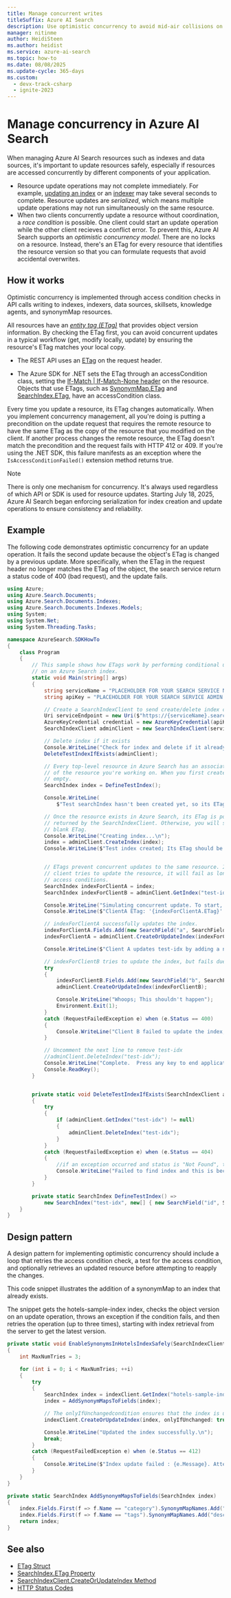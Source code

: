 ```yaml
---
title: Manage concurrent writes
titleSuffix: Azure AI Search
description: Use optimistic concurrency to avoid mid-air collisions on updates or deletes to Azure AI Search indexes, indexers, data sources.
manager: nitinme
author: HeidiSteen
ms.author: heidist
ms.service: azure-ai-search
ms.topic: how-to
ms.date: 08/08/2025
ms.update-cycle: 365-days
ms.custom:
  - devx-track-csharp
  - ignite-2023
---
```


# Manage concurrency in Azure AI Search

When managing Azure AI Search resources such as indexes and data sources, it's important to update resources safely, especially if resources are accessed concurrently by different components of your application.

* Resource update operations may not complete immediately. For example, [updating an index](search-howto-reindex.md#update-an-index-schema) or an [indexer](search-how-to-create-indexers.md) may take several seconds to complete. Resource updates are *serialized*, which means multiple update operations may not run simultaneously on the same resource.
* When two clients concurrently update a resource without coordination, a *race condition* is possible. One client could start an update operation while the other client recieves a conflict error. To prevent this, Azure AI Search supports an *optimistic concurrency model*. There are no locks on a resource. Instead, there's an ETag for every resource that identifies the resource version so that you can formulate requests that avoid accidental overwrites.



## How it works

Optimistic concurrency is implemented through access condition checks in API calls writing to indexes, indexers, data sources, skillsets, knowledge agents, and synonymMap resources.

All resources have an [*entity tag (ETag)*](https://en.wikipedia.org/wiki/HTTP_ETag) that provides object version information. By checking the ETag first, you can avoid concurrent updates in a typical workflow (get, modify locally, update) by ensuring the resource's ETag matches your local copy.

+ The REST API uses an [ETag](/rest/api/searchservice/common-http-request-and-response-headers-used-in-azure-search) on the request header.

+ The Azure SDK for .NET sets the ETag through an accessCondition class, setting the [If-Match | If-Match-None header](/rest/api/searchservice/common-http-request-and-response-headers-used-in-azure-search) on the resource. Objects that use ETags, such as [SynonymMap.ETag](/dotnet/api/azure.search.documents.indexes.models.synonymmap.etag) and [SearchIndex.ETag](/dotnet/api/azure.search.documents.indexes.models.searchindex.etag), have an accessCondition class.

Every time you update a resource, its ETag changes automatically. When you implement concurrency management, all you're doing is putting a precondition on the update request that requires the remote resource to have the same ETag as the copy of the resource that you modified on the client. If another process changes the remote resource, the ETag doesn't match the precondition and the request fails with HTTP 412 or 409. If you're using the .NET SDK, this failure manifests as an exception where the `IsAccessConditionFailed()` extension method returns true.

> [!Note]
> There is only one mechanism for concurrency. It's always used regardless of which API or SDK is used for resource updates.
> Starting July 18, 2025, Azure AI Search began enforcing serialization for index creation and update operations to ensure consistency and reliability.

## Example

The following code demonstrates optimistic concurrency for an update operation. It fails the second update because the object's ETag is changed by a previous update. More specifically, when the ETag in the request header no longer matches the ETag of the object, the search service return a status code of 400 (bad request), and the update fails.

```csharp
using Azure;
using Azure.Search.Documents;
using Azure.Search.Documents.Indexes;
using Azure.Search.Documents.Indexes.Models;
using System;
using System.Net;
using System.Threading.Tasks;

namespace AzureSearch.SDKHowTo
{
    class Program
    {
        // This sample shows how ETags work by performing conditional updates and deletes
        // on an Azure Search index.
        static void Main(string[] args)
        {
            string serviceName = "PLACEHOLDER FOR YOUR SEARCH SERVICE NAME";
            string apiKey = "PLACEHOLDER FOR YOUR SEARCH SERVICE ADMIN API KEY";

            // Create a SearchIndexClient to send create/delete index commands
            Uri serviceEndpoint = new Uri($"https://{serviceName}.search.windows.net/");
            AzureKeyCredential credential = new AzureKeyCredential(apiKey);
            SearchIndexClient adminClient = new SearchIndexClient(serviceEndpoint, credential);

            // Delete index if it exists
            Console.WriteLine("Check for index and delete if it already exists...\n");
            DeleteTestIndexIfExists(adminClient);

            // Every top-level resource in Azure Search has an associated ETag that keeps track of which version
            // of the resource you're working on. When you first create a resource such as an index, its ETag is
            // empty.
            SearchIndex index = DefineTestIndex();

            Console.WriteLine(
                $"Test searchIndex hasn't been created yet, so its ETag should be blank. ETag: '{index.ETag}'");

            // Once the resource exists in Azure Search, its ETag is populated. Make sure to use the object
            // returned by the SearchIndexClient. Otherwise, you will still have the old object with the
            // blank ETag.
            Console.WriteLine("Creating index...\n");
            index = adminClient.CreateIndex(index);
            Console.WriteLine($"Test index created; Its ETag should be populated. ETag: '{index.ETag}'");


            // ETags prevent concurrent updates to the same resource. If another
            // client tries to update the resource, it will fail as long as all clients are using the right
            // access conditions.
            SearchIndex indexForClientA = index;
            SearchIndex indexForClientB = adminClient.GetIndex("test-idx");

            Console.WriteLine("Simulating concurrent update. To start, clients A and B see the same ETag.");
            Console.WriteLine($"ClientA ETag: '{indexForClientA.ETag}' ClientB ETag: '{indexForClientB.ETag}'");

            // indexForClientA successfully updates the index.
            indexForClientA.Fields.Add(new SearchField("a", SearchFieldDataType.Int32));
            indexForClientA = adminClient.CreateOrUpdateIndex(indexForClientA);

            Console.WriteLine($"Client A updates test-idx by adding a new field. The new ETag for test-idx is: '{indexForClientA.ETag}'");

            // indexForClientB tries to update the index, but fails due to the ETag check.
            try
            {
                indexForClientB.Fields.Add(new SearchField("b", SearchFieldDataType.Boolean));
                adminClient.CreateOrUpdateIndex(indexForClientB);

                Console.WriteLine("Whoops; This shouldn't happen");
                Environment.Exit(1);
            }
            catch (RequestFailedException e) when (e.Status == 400)
            {
                Console.WriteLine("Client B failed to update the index, as expected.");
            }

            // Uncomment the next line to remove test-idx
            //adminClient.DeleteIndex("test-idx");
            Console.WriteLine("Complete.  Press any key to end application...\n");
            Console.ReadKey();
        }


        private static void DeleteTestIndexIfExists(SearchIndexClient adminClient)
        {
            try
            {
                if (adminClient.GetIndex("test-idx") != null)
                {
                    adminClient.DeleteIndex("test-idx");
                }
            }
            catch (RequestFailedException e) when (e.Status == 404)
            {
                //if an exception occurred and status is "Not Found", this is working as expected
                Console.WriteLine("Failed to find index and this is because it's not there.");
            }
        }

        private static SearchIndex DefineTestIndex() =>
            new SearchIndex("test-idx", new[] { new SearchField("id", SearchFieldDataType.String) { IsKey = true } });
    }
}
```

## Design pattern

A design pattern for implementing optimistic concurrency should include a loop that retries the access condition check, a test for the access condition, and optionally retrieves an updated resource before attempting to reapply the changes.

This code snippet illustrates the addition of a synonymMap to an index that already exists.

The snippet gets the hotels-sample-index index, checks the object version on an update operation, throws an exception if the condition fails, and then retries the operation (up to three times), starting with index retrieval from the server to get the latest version.

```csharp
private static void EnableSynonymsInHotelsIndexSafely(SearchIndexClient indexClient)
{
    int MaxNumTries = 3;

    for (int i = 0; i < MaxNumTries; ++i)
    {
        try
        {
            SearchIndex index = indexClient.GetIndex("hotels-sample-index");
            index = AddSynonymMapsToFields(index);

            // The onlyIfUnchangedcondition ensures that the index is updated only if the ETags match.
            indexClient.CreateOrUpdateIndex(index, onlyIfUnchanged: true);

            Console.WriteLine("Updated the index successfully.\n");
            break;
        }
        catch (RequestFailedException e) when (e.Status == 412)
        {
            Console.WriteLine($"Index update failed : {e.Message}. Attempt({i}/{MaxNumTries}).\n");
        }
    }
}

private static SearchIndex AddSynonymMapsToFields(SearchIndex index)
{
    index.Fields.First(f => f.Name == "category").SynonymMapNames.Add("desc-synonymmap");
    index.Fields.First(f => f.Name == "tags").SynonymMapNames.Add("desc-synonymmap");
    return index;
}
```

## See also

+ [ETag Struct](/dotnet/api/azure.etag?view=azure-dotnet&preserve-view=true)
+ [SearchIndex.ETag Property](/dotnet/api/azure.search.documents.indexes.models.searchindex.etag?view=azure-dotnet&preserve-view=true)
+ [SearchIndexClient.CreateOrUpdateIndex Method](/dotnet/api/azure.search.documents.indexes.searchindexclient.createorupdateindex?view=azure-dotnet&preserve-view=true)
+ [HTTP Status Codes](/rest/api/searchservice/http-status-codes)
